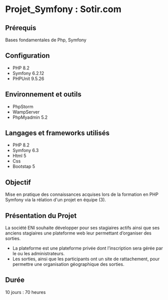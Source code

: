 # Projet_Symfony : Sotir.com

## Prérequis
Bases fondamentales de Php, Symfony 

## Configuration
- PHP 8.2
- Symfony 6.2.12
- PHPUnit 9.5.26

## Environnement et outils
- PhpStorm
- WampServer
- PhpMyadmin 5.2

## Langages et frameworks utilisés
- PHP 8.2
- Symfony 6.3
- Html 5
- Css
- Bootstap 5

## Objectif
Mise en pratique des connaissances acquises lors de la formation en PHP Symfony via la rélation d'un projet en équipe (3).

## Présentation du Projet
La société ENI souhaite développer pour ses stagiaires actifs ainsi que ses anciens stagiaires
une plateforme web leur permettant d’organiser des sorties.
- La plateforme est une plateforme privée dont l’inscription sera gérée par le ou les
administrateurs.
- Les sorties, ainsi que les participants ont un site de rattachement, pour permettre une
organisation géographique des sorties.

## Durée
10 jours : 70 heures
